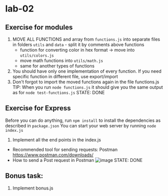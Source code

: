# lab-02

## Exercise for modules
1. MOVE ALL FUNCTIONS and array from `functions.js` into separate files in folders `utils` and `data` - split it by comments above functions
    * function for converting color in hex format -> move into `utils/colors.js` 
    * move math functions into `utils/math.js`
    * same for another types of functions
2. You should have only one implementation of every function. If you need specific function in different file, use export/import
3. Don't forgot to import the moved functions again in the file functions.js
TIP: When you run `node functions.js` it should give you the same output as for `node test-functions.js`
STATE: DONE

## Exercise for Express
Before you can do anything, run `npm install` to install the dependencies as described in `package.json`
You can start your web server by running `node index.js` 

1. Implement all the end points in the index.js

- Recommended tool for sending requests: Postman https://www.postman.com/downloads/   
- How to send a Post request in Postman
![image](https://user-images.githubusercontent.com/8086995/223738127-fc28a41b-9f7c-45bf-8e05-045c072f7ae3.png)
STATE: DONE

## Bonus task:
1. Implement bonus.js
